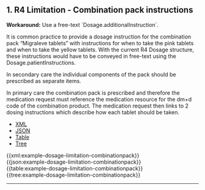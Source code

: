 ## 1. R4 Limitation - Combination pack instructions

<div class="nhsd-a-box nhsd-a-box--bg-light-blue nhsd-!t-margin-bottom-6 nhsd-t-body">
    <strong>Workaround:</strong> Use a free-text `Dosage.additionalInstruction`.
</div>

It is common practice to provide a dosage instruction for the combination pack “Migraleve tablets” with instructions for when to take the pink tablets and when to take the yellow tablets. With the current R4 Dosage structure, these instructions would have to be conveyed in free-text using the Dosage.patientInstructions.

In secondary care the individual components of the pack should be prescribed as separate items.

In primary care the combination pack is prescribed and therefore the medication request must reference the medication resource for the dm+d code of the combination product. The medication request then links to 2 dosing instructions which describe how each tablet should be taken.

<!--// start of code snippet -->
<div>
    <ul class="nav nav-tabs" role="tablist">
      <li role="presentation" class="active">
        <a href="#xml-1" aria-controls="xml" role="tab" data-toggle="tab">XML</a>
      </li>
      <li role="presentation">
        <a href="#json-1" aria-controls="json" role="tab" data-toggle="tab">JSON</a>
      </li>
        <li role="presentation">
        <a href="#table-1" aria-controls="table" role="tab" data-toggle="tab">Table</a>
      </li>
      <li role="presentation">
        <a href="#tree-1" aria-controls="tree" role="tab" data-toggle="tab">Tree</a>
      </li>
  </ul>

  <!-- Tab panes -->
  <div class="tab-content snippet">
    <div role="tabpanel" class="tab-pane active" id="xml-1">
      {{xml:example-dosage-limitation-combinationpack}}
    </div>
    <div role="tabpanel" class="tab-pane" id="json-1">
      {{json:example-dosage-limitation-combinationpack}}
    </div>
    <div role="tabpanel" class="tab-pane" id="table-1">
      {{table:example-dosage-limitation-combinationpack}}
    </div>
    <div role="tabpanel" class="tab-pane" id="tree-1">
      {{tree:example-dosage-limitation-combinationpack}}
    </div>
  </div>
</div>
<!--// end of code snippet -->

---